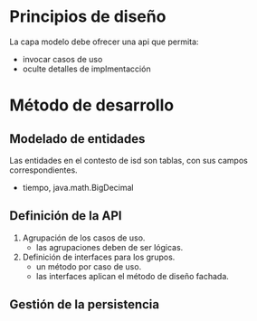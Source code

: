 # Principios de diseño
La capa modelo debe ofrecer una api que permita:
- invocar casos de uso
- oculte detalles de implmentacción
# Método de desarrollo
## Modelado de entidades
Las entidades en el contesto de isd son tablas, con sus campos correspondientes. 
- tiempo, java.math.BigDecimal
## Definición de la API
1. Agrupación de los casos de uso.
	- las agrupaciones deben de ser lógicas.
2. Definición de interfaces para los grupos.
	- un método por caso de uso.
	- las interfaces aplican el método de diseño fachada.

## Gestión de la persistencia
